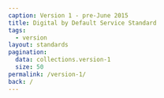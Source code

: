 ```yaml
---
caption: Version 1 - pre-June 2015
title: Digital by Default Service Standard
tags:
  - version
layout: standards
pagination:
  data: collections.version-1
  size: 50
permalink: /version-1/
back: /
---
```


